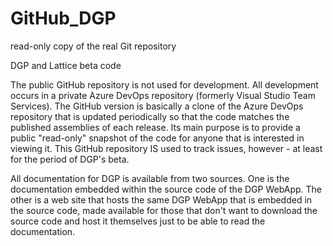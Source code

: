 # GitHub_DGP
read-only copy of the real Git repository


DGP and Lattice beta code

The public GitHub repository is not used for development. All development occurs in a private Azure DevOps repository (formerly Visual Studio Team Services). The GitHub version is basically a clone of the Azure DevOps repository that is updated periodically so that the code matches the published assemblies of each release. Its main purpose is to provide a public "read-only" snapshot of the code for anyone that is interested in viewing it. This GitHub repository IS used to track issues, however - at least for the period of DGP's beta.

All documentation for DGP is available from two sources. One is the documentation embedded within the source code of the DGP WebApp. The other is a web site that hosts the same DGP WebApp that is embedded in the source code, made available for those that don't want to download the source code and host it themselves just to be able to read the documentation.

